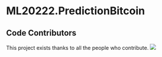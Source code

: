 # ML20222.PredictionBitcoin

## Code Contributors

This project exists thanks to all the people who contribute.
<a href="https://github.com/lavibula/ML20222.PredictionBitcoin/graphs/contributors"><img src="https://opencollective.com/ML20222.PredictionBitcoin/contributors.svg?width=890&button=false" /></a>
